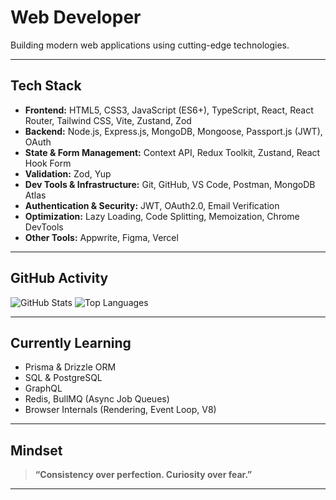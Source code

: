 # Web Developer

Building modern web applications using cutting-edge technologies.

---

## Tech Stack

- **Frontend:** HTML5, CSS3, JavaScript (ES6+), TypeScript, React, React Router, Tailwind CSS, Vite, Zustand, Zod
- **Backend:** Node.js, Express.js, MongoDB, Mongoose, Passport.js (JWT), OAuth
- **State & Form Management:** Context API, Redux Toolkit, Zustand, React Hook Form
- **Validation:** Zod, Yup
- **Dev Tools & Infrastructure:** Git, GitHub, VS Code, Postman, MongoDB Atlas
- **Authentication & Security:** JWT, OAuth2.0, Email Verification
- **Optimization:** Lazy Loading, Code Splitting, Memoization, Chrome DevTools
- **Other Tools:** Appwrite, Figma, Vercel

---

## GitHub Activity

![GitHub Stats](https://github-readme-stats.vercel.app/api?username=izume01&show_icons=true&theme=tokyonight)
![Top Languages](https://github-readme-stats.vercel.app/api/top-langs/?username=izume01&layout=compact&theme=tokyonight)

---

## Currently Learning

- Prisma & Drizzle ORM
- SQL & PostgreSQL
- GraphQL
- Redis, BullMQ (Async Job Queues)
- Browser Internals (Rendering, Event Loop, V8)

---

## Mindset

> **“Consistency over perfection. Curiosity over fear.”**

---

